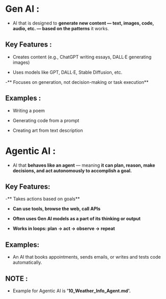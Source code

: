 # Gen AI :
- AI that is designed to **generate new content — text, images, code, audio, etc. — based on the patterns** it works.

## Key Features :
- Creates content (e.g., ChatGPT writing essays, DALL·E generating images)

- Uses models like GPT, DALL·E, Stable Diffusion, etc.

-** Focuses on generation, not decision-making or task execution**

## Examples :
- Writing a poem

- Generating code from a prompt

- Creating art from text description

# Agentic AI :
- AI that **behaves like an agent** — meaning **it can plan, reason, make decisions, and act autonomously to accomplish a goal.**

## Key Features:

-** Takes actions based on goals**

- **Can use tools, browse the web, call APIs**

- **Often uses Gen AI models as a part of its thinking or output**

- **Works in loops: plan → act → observe → repeat**

## Examples:
- An AI that books appointments, sends emails, or writes and tests code automatically.

## NOTE :
- Example for Agentic AI is **'10_Weather_Info_Agent.md'.**